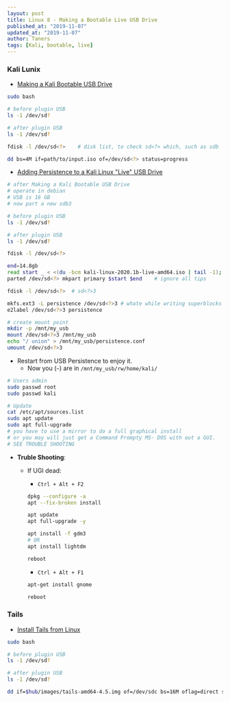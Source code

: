 ```yaml
---
layout: post
title: Linux 8 - Making a Bootable Live USB Drive
published_at: "2019-11-07"
updated_at: "2019-11-07"
author: Taners
tags: [Kali, bootable, live]
---
```


### Kali Lunix

- [Making a Kali Bootable USB Drive](https://www.kali.org/docs/usb/kali-linux-live-usb-install/)

```bash
sudo bash

# before plugin USB
ls -1 /dev/sd?

# after plugin USB
ls -1 /dev/sd?

fdisk -l /dev/sd<?>    # disk list, to check sd<?> which, such as sdb 

dd bs=4M if=path/to/input.iso of=/dev/sd<?> status=progress
```

- [Adding Persistence to a Kali Linux "Live" USB Drive](https://www.kali.org/docs/usb/kali-linux-live-usb-persistence/)

```bash
# after Making a Kali Bootable USB Drive
# operate in debian
# USB is 16 GB
# now part a new sdb3

# before plugin USB
ls -1 /dev/sd?

# after plugin USB
ls -1 /dev/sd?

fdisk -l /dev/sd<?>

end=14.8gb
read start _ < <(du -bcm kali-linux-2020.1b-live-amd64.iso | tail -1); echo $start
parted /dev/sd<?> mkpart primary $start $end    # ignore all tips

fdisk -l /dev/sd<?>  # sd<?>3

mkfs.ext3 -L persistence /dev/sd<?>3 # whate while writing superblocks
e2label /dev/sd<?>3 persistence

# create mount point
mkdir -p /mnt/my_usb
mount /dev/sd<?>3 /mnt/my_usb
echo "/ union" > /mnt/my_usb/persistence.conf
umount /dev/sd<?>3

```

- Restart from USB Persistence to enjoy it.
  - Now you (`~`) are in `/mnt/my_usb/rw/home/kali/`

```bash
# Users admin
sudo passwd root
sudo passwd kali

# Update
cat /etc/apt/sources.list
sudo apt update
sudo apt full-upgrade
# you have to use a mirror to do a full graphical install 
# or you may will just get a Command Prompty MS- DOS with out a GUI.
# SEE TROUBLE SHOOTING
```

- **Truble Shooting**:

  - If UGI dead:

    - `Ctrl + Alt + F2`
  
    ```bash
    dpkg --configure -a
    apt --fix-broken install

    apt update
    apt full-upgrade -y

    apt install -f gdm3
    # OR
    apt install lightdm

    reboot
    ```

    - `Ctrl + Alt + F1`

    ```bash
    apt-get install gnome

    reboot
    ```


### Tails

- [Install Tails from Linux](https://tails.boum.org/install/linux/usb/index.en.html)

```bash
sudo bash

# before plugin USB
ls -1 /dev/sd?

# after plugin USB
ls -1 /dev/sd?

dd if=$hub/images/tails-amd64-4.5.img of=/dev/sdc bs=16M oflag=direct status=progress
```